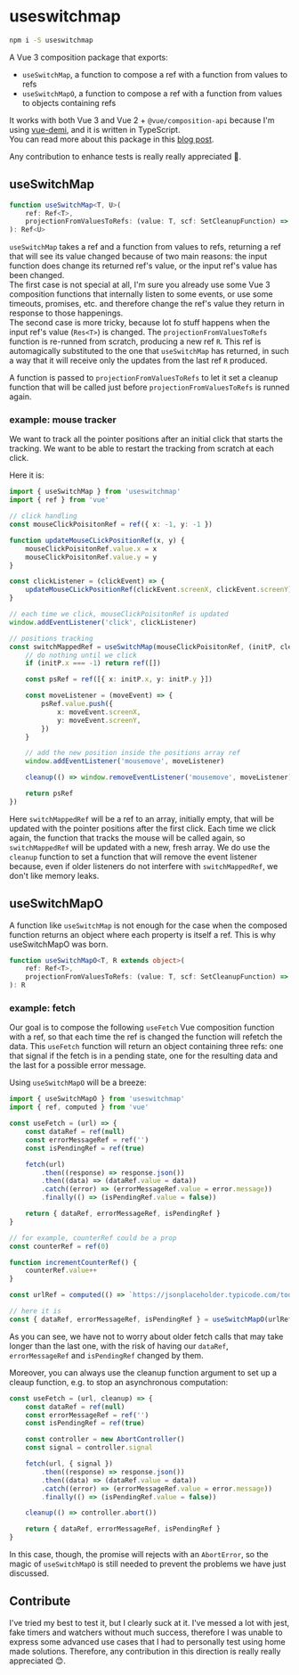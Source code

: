# useswitchmap

```sh
npm i -S useswitchmap
```

A Vue 3 composition package that exports:

-   `useSwitchMap`, a function to compose a ref with a function from values to refs
-   `useSwitchMapO`, a function to compose a ref with a function from values to objects containing refs

It works with both Vue 3 and Vue 2 + `@vue/composition-api` because I'm using [vue-demi](https://github.com/antfu/vue-demi), and it is written in TypeScript.\
You can read more about this package in this [blog post](https://dev.to/jfet97/vue-3-refs-are-monads-4i27-temp-slug-6203971?preview=7b2d40cf956a3113ae1470082169faec440ad2f0b0cf16c30fd4116a95543ce194589b5b23db47c5cb3601a1c7180f78316a5eb2e1eaf2dcde3a739e).

Any contribution to enhance tests is really really appreciated 🙂.
&nbsp;

## useSwitchMap

```ts
function useSwitchMap<T, U>(
    ref: Ref<T>,
    projectionFromValuesToRefs: (value: T, scf: SetCleanupFunction) => Ref<U>
): Ref<U>
```

`useSwitchMap` takes a ref and a function from values to refs, returning a ref that will see its value changed because of two main reasons: the input function does change its returned ref's value, or the input ref's value has been changed.\
The first case is not special at all, I'm sure you already use some Vue 3 composition functions that internally listen to some events, or use some timeouts, promises, etc. and therefore change the ref's value they return in response to those happenings.\
The second case is more tricky, because lot fo stuff happens when the input ref's value (`Res<T>`) is changed. The `projectionFromValuesToRefs` function is re-runned from scratch, producing a new ref `R`. This ref is automagically substituted to the one that `useSwitchMap` has returned, in such a way that it will receive only the updates from the last ref `R` produced.

A function is passed to `projectionFromValuesToRefs` to let it set a cleanup function that will be called just before `projectionFromValuesToRefs` is runned again.

### example: mouse tracker

We want to track all the pointer positions after an initial click that starts the tracking. We want to be able to restart the tracking from scratch at each click.

Here it is:

```ts
import { useSwitchMap } from 'useswitchmap'
import { ref } from 'vue'

// click handling
const mouseClickPoisitonRef = ref({ x: -1, y: -1 })

function updateMouseCLickPositionRef(x, y) {
    mouseClickPoisitonRef.value.x = x
    mouseClickPoisitonRef.value.y = y
}

const clickListener = (clickEvent) => {
    updateMouseCLickPositionRef(clickEvent.screenX, clickEvent.screenY)
}

// each time we click, mouseClickPoisitonRef is updated
window.addEventListener('click', clickListener)

// positions tracking
const switchMappedRef = useSwitchMap(mouseClickPoisitonRef, (initP, cleanup) => {
    // do nothing until we click
    if (initP.x === -1) return ref([])

    const psRef = ref([{ x: initP.x, y: initP.y }])

    const moveListener = (moveEvent) => {
        psRef.value.push({
            x: moveEvent.screenX,
            y: moveEvent.screenY,
        })
    }

    // add the new position inside the positions array ref
    window.addEventListener('mousemove', moveListener)

    cleanup(() => window.removeEventListener('mousemove', moveListener))

    return psRef
})
```

Here `switchMappedRef` will be a ref to an array, initially empty, that will be updated with the pointer positions after the first click. Each time we click again, the function that tracks the mouse will be called again, so `switchMappedRef` will be updated with a new, fresh array. We do use the `cleanup` function to set a function that will remove the event listener because, even if older listeners do not interfere with `switchMappedRef`, we don't like memory leaks.
&nbsp;

## useSwitchMapO

A function like `useSwitchMap` is not enough for the case when the composed function returns an object where each property is itself a ref. This is why useSwitchMapO was born.

```ts
function useSwitchMapO<T, R extends object>(
    ref: Ref<T>,
    projectionFromValuesToRefs: (value: T, scf: SetCleanupFunction) => R
): R
```

### example: fetch

Our goal is to compose the following `useFetch` Vue composition function with a ref, so that each time the ref is changed the function will refetch the data. This `useFetch` function will return an object containing three refs: one that signal if the fetch is in a pending state, one for the resulting data and the last for a possible error message.

Using `useSwitchMapO` will be a breeze:

```js
import { useSwitchMapO } from 'useswitchmap'
import { ref, computed } from 'vue'

const useFetch = (url) => {
    const dataRef = ref(null)
    const errorMessageRef = ref('')
    const isPendingRef = ref(true)

    fetch(url)
        .then((response) => response.json())
        .then((data) => (dataRef.value = data))
        .catch((error) => (errorMessageRef.value = error.message))
        .finally(() => (isPendingRef.value = false))

    return { dataRef, errorMessageRef, isPendingRef }
}

// for example, counterRef could be a prop
const counterRef = ref(0)

function incrementCounterRef() {
    counterRef.value++
}

const urlRef = computed(() => `https://jsonplaceholder.typicode.com/todos/${counterRef.value}`)

// here it is
const { dataRef, errorMessageRef, isPendingRef } = useSwitchMapO(urlRef, useFetch)
```

As you can see, we have not to worry about older fetch calls that may take longer than the last one, with the risk of having our `dataRef`, `errorMessageRef` and `isPendingRef` changed by them.

Moreover, you can always use the cleanup function argument to set up a cleaup function, e.g. to stop an asynchronous computation:

```js
const useFetch = (url, cleanup) => {
    const dataRef = ref(null)
    const errorMessageRef = ref('')
    const isPendingRef = ref(true)

    const controller = new AbortController()
    const signal = controller.signal

    fetch(url, { signal })
        .then((response) => response.json())
        .then((data) => (dataRef.value = data))
        .catch((error) => (errorMessageRef.value = error.message))
        .finally(() => (isPendingRef.value = false))

    cleanup(() => controller.abort())

    return { dataRef, errorMessageRef, isPendingRef }
}
```

In this case, though, the promise will rejects with an `AbortError`, so the magic of `useSwitchMapO` is still needed to prevent the problems we have just discussed.

## Contribute

I've tried my best to test it, but I clearly suck at it. I've messed a lot with jest, fake timers and watchers without much success, therefore I was unable to express some advanced use cases that I had to personally test using home made solutions.
Therefore, any contribution in this direction is really really appreciated 😊.
